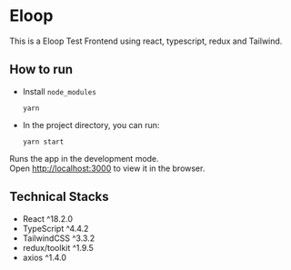 # Eloop

This is a Eloop Test Frontend using react, typescript, redux and Tailwind.

## How to run

- Install `node_modules`

  `yarn`

- In the project directory, you can run:

  `yarn start`

Runs the app in the development mode.\
Open [http://localhost:3000](http://localhost:3000) to view it in the browser.

## Technical Stacks

- React ^18.2.0
- TypeScript ^4.4.2
- TailwindCSS ^3.3.2
- redux/toolkit ^1.9.5
- axios ^1.4.0
